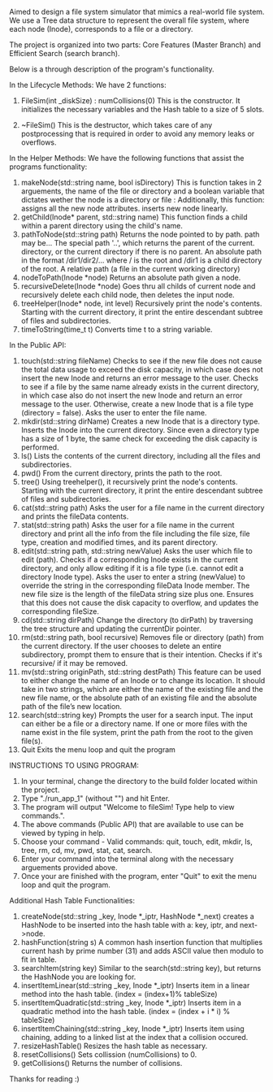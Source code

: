 Aimed to design a file system simulator that mimics a real-world file system. We use a Tree data structure to represent the overall file system, where each node (Inode), corresponds to a file or a directory.

The project is organized into two parts: Core Features (Master Branch) and Efficient Search (search branch).

Below is a through description of the program's functionality.

In the Lifecycle Methods: We have 2 functions:

1. FileSim(int _diskSize) : numCollisions(0)
This is the constructor. It initializes the necessary variables and the Hash table to a size of 5 slots.

2. ~FileSim()
This is the destructor, which takes care of any postprocessing that is required in order to avoid any memory leaks or overflows.

In the Helper Methods: We have the following functions that assist the programs functionality:

1. makeNode(std::string name, bool isDirectory)
This is function takes in 2 arguements, the name of the file or directory and a boolean variable that dictates wether the node is a directory or file : Additionally, this function:
assigns all the new node attributes.
inserts new node linearly.
2. getChild(Inode* parent, std::string name)
This function finds a child within a parent directory using the child's name.
3. pathToNode(std::string path)
Returns the node pointed to by path. path may be...
The special path '..', which returns the parent of the current. directory, or the current directory if there is no parent.
An absolute path in the format /dir1/dir2/... where / is the root and /dir1 is a child directory of the root.
A relative path (a file in the current working directory)
4. nodeToPath(Inode *node)
Returns an absolute path given a node.
5. recursiveDelete(Inode *node)
Goes thru all childs of current node and recursively delete each child node, then deletes the input node.
6. treeHelper(Inode* node, int level)
Recursively print the node's contents. Starting with the current directory, it print the entire descendant subtree of files and subdirectories.
7. timeToString(time_t t)
Converts time t to a string variable.


In the Public API:

1. touch(std::string fileName)
Checks to see if the new file does not cause the total data usage to exceed the disk capacity, in which case does not insert the new Inode and returns an error message to the user. Checks to see if a file by the same name already exists in the current directory, in which case also do not insert the new Inode and return an error message to the user. Otherwise, create a new Inode that is a file type (directory = false). Asks the user to enter the file name.
2. mkdir(std::string dirName)
Creates a new Inode that is a directory type. Inserts the Inode into the current directory. Since even a directory type has a size of 1 byte, the same check for exceeding the disk capacity is performed.
3. ls()
Lists the contents of the current directory, including all the files and subdirectories.
4. pwd()
From the current directory, prints the path to the root.
5. tree()
Using treehelper(), it recursively print the node's contents. Starting with the current directory, it print the entire descendant subtree of files and subdirectories.
6. cat(std::string path)
Asks the user for a file name in the current directory and prints the fileData contents.
7. stat(std::string path)
Asks the user for a file name in the current directory and print all the info from the file including the file size, file type, creation and modified times, and its parent directory.
8. edit(std::string path, std::string newValue)
Asks the user which file to edit (path). Checks if a corresponding Inode exists in the current directory, and only allow editing if it is a file type (i.e. cannot edit a directory Inode type). Asks the user to enter a string (newValue) to override the string in the corresponding fileData Inode member. The new file size is the length of the fileData string size plus one. Ensures that this does not cause the disk capacity to overflow, and updates the corresponding fileSize.
9. cd(std::string dirPath)
Change the directory (to dirPath) by traversing the tree structure and updating the currentDir pointer.
10. rm(std::string path, bool recursive)
Removes file or directory (path) from the current directory. If the user chooses to delete an entire subdirectory, prompt them to ensure that is their intention. Checks if it's recursive/ if it may be removed.
11. mv(std::string originPath, std::string destPath)
This feature can be used to either change the name of an Inode or to change its location. It should take in two strings, which are either the name of the existing file and the new file name, or the absolute path of an existing file and the absolute path of the file’s new location.
12. search(std::string key)
Prompts the user for a search input. The input can either be a file or a directory name. If one or more files with the name exist in the file system, print the path from the root to the given file(s).
13. Quit
Exits the menu loop and quit the program



INSTRUCTIONS TO USING PROGRAM:

1. In your terminal, change the directory to the build folder located within the project.
2. Type "./run_app_1" (without "") and hit Enter.
3. The program will output "Welcome to fileSim! Type help to view commands.".
4. The above commands (Public API) that are available to use can be viewed by typing in help.
5. Choose your command - Valid commands: quit, touch, edit, mkdir, ls, tree, rm, cd, mv, pwd, stat, cat, search.
6. Enter your command into the terminal along with the necessary arguements provided above.
7. Once your are finished with the program, enter "Quit" to exit the menu loop and quit the program.


Additional Hash Table Functionalities:

1. createNode(std::string _key, Inode *_iptr, HashNode *_next)
creates a HashNode to be inserted into the hash table with a: key, iptr, and next->node.
2. hashFunction(string s)
A common hash insertion function that multiplies current hash by prime number (31) and adds ASCII value then modulo to fit in table.
3. searchItem(string key)
Similar to the search(std::string key), but returns the HashNode you are looking for.
4. insertItemLinear(std::string _key, Inode *_iptr)
Inserts item in a linear method into the hash table. (index = (index+1)% tableSize)
5. insertItemQuadratic(std::string _key, Inode *_iptr)
Inserts item in a quadratic method into the hash table. (index = (index + i * i) % tableSize)
6. insertItemChaining(std::string _key, Inode *_iptr)
Inserts item using chaining, adding to a linked list at the index that a collision occured.
7. resizeHashTable()
Resizes the hash table as necessary.
8. resetCollisions()
Sets collission (numCollisions) to 0.
9. getCollisions()
Returns the number of collisions.

Thanks for reading :)
